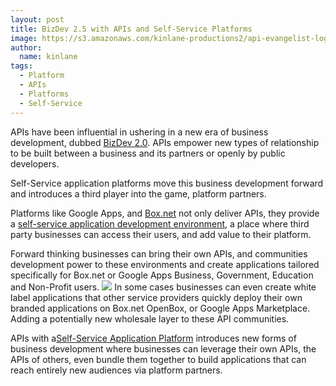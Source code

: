 ```yaml
---
layout: post
title: BizDev 2.5 with APIs and Self-Service Platforms
image: https://s3.amazonaws.com/kinlane-productions2/api-evangelist-logos/api-evangelist-butterfly-vertical.png
author:
  name: kinlane
tags:
  - Platform
  - APIs
  - Platforms
  - Self-Service
---
```

APIs have been influential in ushering in a new era of business development, dubbed [BizDev 2.0](http://apievangelist.com/2010/10/07/biz-dev-2-0/ "BizDev 2.0"). APIs empower new types of relationship to be built between a business and its partners or openly by public developers.

Self-Service application platforms move this business development forward and introduces a third player into the game, platform partners.

Platforms like Google Apps, and [Box.net](http://apievangelist.com/2011/04/08/box-net-openbox/ "Box.net") not only deliver APIs, they provide a [self-service application development environment](http://apievangelist.com/2011/04/08/anatomy-of-a-self-service-application-platforms/ "Self-Service Application Development Environment"), a place where third party businesses can access their users, and add value to their platform.

Forward thinking businesses can bring their own APIs, and communities development power to these environments and create applications tailored specifically for Box.net or Google Apps Business, Government, Education and Non-Profit users. ![](http://kinlane-productions.s3.amazonaws.com/box-net-logo.jpg) In some cases businesses can even create white label applications that other service providers quickly deploy their own branded applications on Box.net OpenBox, or Google Apps Marketplace. Adding a potentially new wholesale layer to these API communities.

APIs with a[Self-Service Application Platform](http://apievangelist.com/2011/04/08/anatomy-of-a-self-service-application-platforms/ "Self-Service Application Platforms") introduces new forms of business development where businesses can leverage their own APIs, the APIs of others, even bundle them together to build applications that can reach entirely new audiences via platform partners.